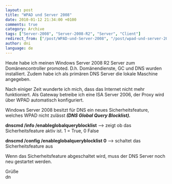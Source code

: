 ```yaml
---
layout: post
title: "WPAD und Server 2008"
date: 2010-01-12 21:34:00 +0100
comments: true
category: Archive
tags: ["Server-2008", "Server-2008-R2", "Server", "Client"]
redirect_from: ["/post/WPAD-und-Server-2008", "/post/wpad-und-server-2008"]
author: dni
language: de
---
```

<!-- more -->
<p>Heute habe ich meinen Windows Server 2008 R2 Server zum Domänencontroller promoted. D.h. Domänendienste, GC und DNS wurden installiert. Zudem habe ich als primären DNS Server die lokale Maschine angegeben.</p>  <p>Nach einiger Zeit wunderte ich mich, dass das Internet nicht mehr funktioniert. Als Gateway betreibe ich eine ISA Server 2006, der Proxy wird über WPAD automatisch konfiguriert.</p>  <p>Windows Server 2008 besitzt für DNS ein neues Sicherheitsfeature, welches WPAD nicht zulässt <strong><em>(DNS Global Query Blocklist).</em></strong></p>  <p><strong>dnscmd /info /enableglobalqueryblocklist</strong> –&gt; zeigt ob das Sicherheitsfeature aktiv ist. 1 = True, 0 False</p>  <p><strong>dnscmd /config /enableglobalqueryblocklist 0</strong> –&gt; schaltet das Sicherheitsfeature aus</p>  <p>Wenn das Sicherheitsfeature abgeschaltet wird, muss der DNS Server noch neu gestartet werden.</p>  <p>Grüße   <br />dn</p>

